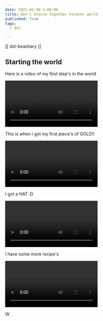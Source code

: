 ```yaml
---
date: 2025-02-08 1:00:00
title: Don't Starve Together Forever world
published: True
tags:
  - dst

---
```


[[ dst-beastiary ]]

## Starting the world
Here is a video of my first step's in the world


<video controls src="/dst-1-1.mp4" title="Title"></video>




This is when i got my first piece's of GOLD!!


<video controls src="/dst-1-2.mp4" title="Title"></video>


I got a HAT :D


<video controls src="/dst-1-3.mp4" title="Title"></video>


I have some more recipe's


<video controls src="/dst-1-4.mp4" title="Title"></video>


W

